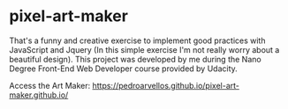 # pixel-art-maker

That's a funny and creative exercise to implement good practices with JavaScript and Jquery (In this simple exercise I'm not really worry about a beautiful design). This project was developed by me during the Nano Degree Front-End Web Developer course provided by Udacity.

Access the Art Maker: https://pedroarvellos.github.io/pixel-art-maker.github.io/
